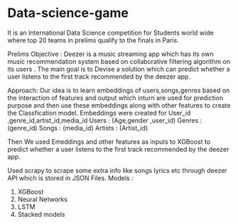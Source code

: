 # Data-science-game
It is an International Data Science competition for Students world wide where top 20 teams in prelims qualify to the finals in Paris.

Prelims Objective : 
Deezer is a music streaming app which has its own music recommendation system based on collaborative filtering algorithm on its users . The main goal is to Devise a solution which can predict whether a user listens to the first track recommended by the deezer app.

Approach:
Our idea is to learn embeddings of users,songs,genres based on the interaction of features and output which inturn are used for prediction purpose and then use these embeddings along with other features to create the Classfication model.
Embeddings were created for User_id ,genre_id,artist_id,media_id
Users : (Age,gender ,user_id)
Genres : (genre_id)
Songs : (media_id)
Artists : (Artist_id)

Then We used Emeddings and other features as inputs to XGBoost to predict whether a user listens to the first track recommended by the deezer app.

Used scrapy to scrape some extra info like songs lyrics etc through deezer API which is stored in JSON Files.
Models :
1) XGBoost
2) Neural Networks
3) LSTM
4) Stacked models


